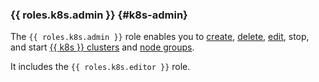 ### {{ roles.k8s.admin }} {#k8s-admin}

The `{{ roles.k8s.admin }}` role enables you to [create](../../../managed-kubernetes/operations/kubernetes-cluster/kubernetes-cluster-create.md), [delete](../../../managed-kubernetes/operations/kubernetes-cluster/kubernetes-cluster-delete.md), [edit](../../../managed-kubernetes/operations/kubernetes-cluster/kubernetes-cluster-update.md), stop, and start [{{ k8s }} clusters](../../../managed-kubernetes/concepts/index.md#kubernetes-cluster) and [node groups](../../../managed-kubernetes/concepts/index.md#node-group).

It includes the `{{ roles.k8s.editor }}` role.